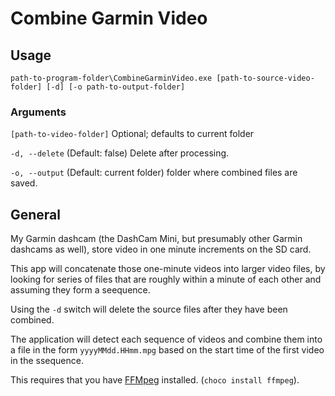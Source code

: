# Combine Garmin Video

## Usage

`path-to-program-folder\CombineGarminVideo.exe [path-to-source-video-folder] [-d] [-o path-to-output-folder]`

### Arguments

`[path-to-video-folder]` Optional; defaults to current folder<br/>

`-d, --delete`    (Default: false) Delete after processing.

`-o, --output`    (Default: current folder) folder where combined files are saved.

## General

My Garmin dashcam (the DashCam Mini, but presumably other Garmin dashcams as well), store video in one minute increments on the SD card.

This app will concatenate those one-minute videos into larger video files, by looking for series of files that are roughly within a minute of each other and assuming they form a seequence.

Using the `-d` switch will delete the source files after they have been combined.

The application will detect each sequence of videos and combine them into a file in the form `yyyyMMdd.HHmm.mpg` based on the start time of the first video in the ssequence.

This requires that you have [FFMpeg](https://ffmpeg.org/) installed. (`choco install ffmpeg`).
